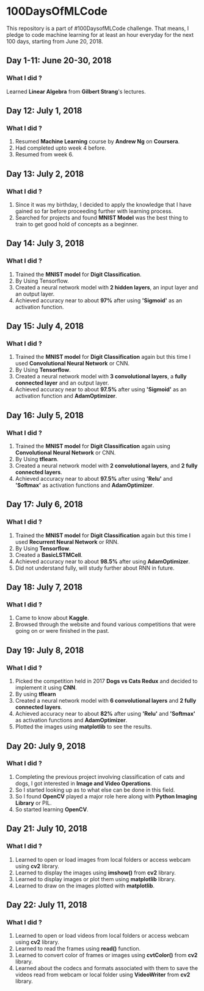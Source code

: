 # 100DaysOfMLCode

This repository is a part of #100DaysofMLCode challenge. That means, I pledge to code machine learning for at least an hour everyday for the next 100 days, starting from June 20, 2018.

## Day 1-11: June 20-30, 2018

### What I did ?

Learned <b>Linear Algebra</b> from <b>Gilbert Strang</b>'s lectures.

## Day 12: July 1, 2018

### What I did ?

1. Resumed <b>Machine Learning</b> course by <b>Andrew Ng</b> on <b>Coursera</b>.
2. Had completed upto week 4 before.
3. Resumed from week 6.

## Day 13: July 2, 2018

### What I did ?

1. Since it was my birthday, I decided to apply the knowledge that I have gained so far before proceeding further with learning process.
2. Searched for projects and found <b>MNIST Model</b> was the best thing to train to get good hold of concepts as a beginner.

## Day 14: July 3, 2018

### What I did ?

1. Trained the <b>MNIST model</b> for <b>Digit Classification</b>.
2. By Using Tensorflow.
3. Created a neural network model with <b>2 hidden layers</b>, an input layer and an output layer.
4. Achieved accuracy near to about <b>97%</b> after using <b>'Sigmoid'</b> as an activation function.

## Day 15: July 4, 2018

### What I did ?

1. Trained the <b>MNIST model</b> for <b>Digit Classification</b> again but this time I used <b>Convolutional Neural Network</b> or CNN.
2. By Using <b>Tensorflow</b>.
3. Created a neural network model with <b>3 convolutional layers</b>, a <b>fully connected layer</b> and an output layer.
4. Achieved accuracy near to about <b>97.5%</b> after using <b>'Sigmoid'</b> as an activation function and <b>AdamOptimizer</b>.

## Day 16: July 5, 2018

### What I did ?

1. Trained the <b>MNIST model</b> for <b>Digit Classification</b> again using <b>Convolutional Neural Network</b> or CNN.
2. By Using <b>tflearn</b>.
3. Created a neural network model with <b>2 convolutional layers</b>, and <b>2 fully connected layers</b>.
4. Achieved accuracy near to about <b>97.5%</b> after using <b>'Relu'</b> and <b>'Softmax'</b> as activation functions and <b>AdamOptimizer</b>.

## Day 17: July 6, 2018

### What I did ?

1. Trained the <b>MNIST model</b> for <b>Digit Classification</b> again but this time I used <b>Recurrent Neural Network</b> or RNN.
2. By Using <b>Tensorflow</b>.
3. Created a <b>BasicLSTMCell</b>.
4. Achieved accuracy near to about <b>98.5%</b> after using <b>AdamOptimizer</b>.
5. Did not understand fully, will study further about RNN in future.

## Day 18: July 7, 2018

### What I did ?

1. Came to know about <b>Kaggle</b>.
2. Browsed through the website and found various competitions that were going on or were finished in the past.

## Day 19: July 8, 2018

### What I did ?

1. Picked the competition held in 2017 <b>Dogs vs Cats Redux</b> and decided to implement it using <b>CNN</b>.
2. By using <b>tflearn</b>
3. Created a neural network model with <b>6 convolutional layers</b> and <b>2 fully connected layers</b>.
4. Achieved accuracy near to about <b>82%</b> after using <b>'Relu'</b> and <b>'Softmax'</b> as activation functions and <b>AdamOptimizer</b>.
5. Plotted the images using <b>matplotlib</b> to see the results.

## Day 20: July 9, 2018

### What I did ?

1. Completing the previous project involving classification of cats and dogs, I got interested in <b>Image and Video Operations</b>.
2. So I started looking up as to what else can be done in this field.
3. So I found <b>OpenCV</b> played a major role here along with <b>Python Imaging Library</b> or PIL.
4. So started learning <b>OpenCV</b>.

## Day 21: July 10, 2018

### What I did ?

1. Learned to open or load images from local folders or access webcam using <b>cv2</b> library.
2. Learned to display the images using <b>imshow()</b> from <b>cv2</b> library.
3. Learned to display images or plot them using <b>matplotlib</b> library.
4. Learned to draw on the images plotted with <b>matplotlib</b>.

## Day 22: July 11, 2018

### What I did ?

1. Learned to open or load videos from local folders or access webcam using <b>cv2</b> library.
2. Learned to read the frames using <b>read()</b> function.
3. Learned to convert color of frames or images using <b>cvtColor()</b> from <b>cv2</b> library.
4. Learned about the codecs and formats associated with them to save the videos read from webcam or local folder using <b>VideoWriter</b> from <b>cv2</b> library.
